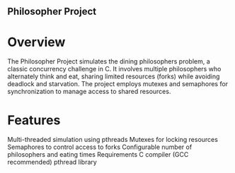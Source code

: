 ## Philosopher Project
# Overview
The Philosopher Project simulates the dining philosophers problem, a classic concurrency challenge in C. It involves multiple philosophers who alternately think and eat, sharing limited resources (forks) while avoiding deadlock and starvation. The project employs mutexes and semaphores for synchronization to manage access to shared resources.

# Features
Multi-threaded simulation using pthreads
Mutexes for locking resources
Semaphores to control access to forks
Configurable number of philosophers and eating times
Requirements
C compiler (GCC recommended)
pthread library
